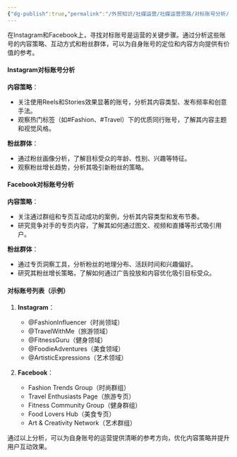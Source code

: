 ```yaml
---
{"dg-publish":true,"permalink":"/外贸知识/社媒运营/社媒运营思路/对标账号分析/"}
---
```


在Instagram和Facebook上，寻找对标账号是运营的关键步骤。通过分析这些账号的内容策略、互动方式和粉丝群体，可以为自身账号的定位和内容方向提供有价值的参考。

#### Instagram对标账号分析

**内容策略**：
   - 关注使用Reels和Stories效果显著的账号，分析其内容类型、发布频率和创意手法。
   - 观察热门标签（如#Fashion、#Travel）下的优质同行账号，了解其内容主题和视觉风格。

 **粉丝群体**：
   - 通过粉丝画像分析，了解目标受众的年龄、性别、兴趣等特征。
   - 观察粉丝增长趋势，分析其吸引新粉丝的策略。

#### Facebook对标账号分析

**内容策略**：
   - 关注通过群组和专页互动成功的案例，分析其内容类型和发布节奏。
   - 研究竞争对手的专页内容，了解其如何通过图文、视频和直播等形式吸引用户。

 **粉丝群体**：
   - 通过专页洞察工具，分析粉丝的地理分布、活跃时间和兴趣偏好。
   - 研究其粉丝增长策略，了解如何通过广告投放和内容优化吸引目标受众。

#### 对标账号列表（示例）
1. **Instagram**：
   - @FashionInfluencer（时尚领域）
   - @TravelWithMe（旅游领域）
   - @FitnessGuru（健身领域）
   - @FoodieAdventures（美食领域）
   - @ArtisticExpressions（艺术领域）

2. **Facebook**：
   - Fashion Trends Group（时尚群组）
   - Travel Enthusiasts Page（旅游专页）
   - Fitness Community Group（健身群组）
   - Food Lovers Hub（美食专页）
   - Art & Creativity Network（艺术群组）

通过以上分析，可以为自身账号的运营提供清晰的参考方向，优化内容策略并提升用户互动效果。